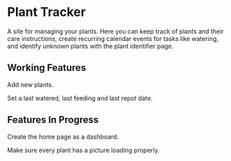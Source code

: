 # Plant Tracker

A site for managing your plants. Here you can keep track of plants and their care instructions, create recurring calendar events for tasks like watering, and identify unknown plants with the plant identifier page.

## Working Features

Add new plants.

Set a last watered, last feeding and last repot date.

## Features In Progress

Create the home page as a dashboard.

Make sure every plant has a picture loading properly.
